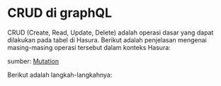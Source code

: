 # CRUD di graphQL

CRUD (Create, Read, Update, Delete) adalah operasi dasar yang dapat dilakukan pada tabel di Hasura. Berikut adalah penjelasan mengenai masing-masing operasi tersebut dalam konteks Hasura:

sumber: [Mutation](https://hasura.io/docs/latest/mutations/overview/)

Berikut adalah langkah-langkahnya:

